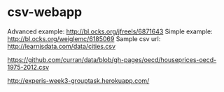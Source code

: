 # csv-webapp

Advanced example:   http://bl.ocks.org/jfreels/6871643
Simple example:     http://bl.ocks.org/weiglemc/6185069
Sample csv url: http://learnjsdata.com/data/cities.csv

https://github.com/curran/data/blob/gh-pages/oecd/houseprices-oecd-1975-2012.csv

http://experis-week3-grouptask.herokuapp.com/

